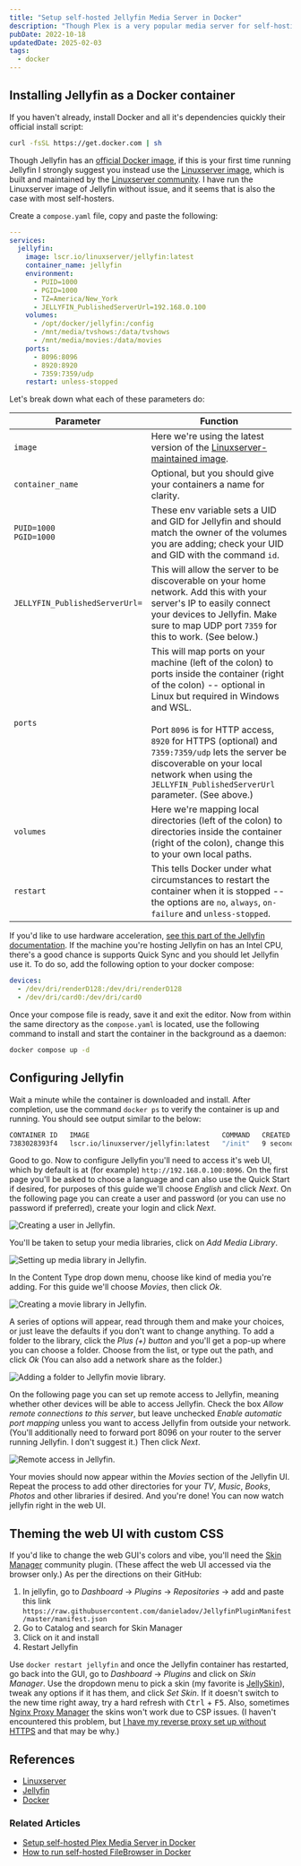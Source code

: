 ```yaml
---
title: "Setup self-hosted Jellyfin Media Server in Docker"
description: "Though Plex is a very popular media server for self-hosting, some open source enthusiasts prefer to use an alternative since Plex Media Server is not open source. A nice, simpler and admittedly less pretty alternative is Jellyfin. This guide will show you how to run it in Docker container."
pubDate: 2022-10-18
updatedDate: 2025-02-03
tags:
  - docker
---
```


## Installing Jellyfin as a Docker container

If you haven't already, install Docker and all it's dependencies quickly their official install script:

```bash
curl -fsSL https://get.docker.com | sh
```

Though Jellyfin has an <a href="https://hub.docker.com/r/jellyfin/jellyfin" target="_blank" data-umami-event="setup-jellyfin-official-image">official Docker image</a>, if this is your first time running Jellyfin I strongly suggest you instead use the <a href="https://hub.docker.com/r/linuxserver/jellyfin" target="_blank" data-umami-event="setup-jellyfin-linuxserver-image">Linuxserver image</a>, which is built and maintained by the <a href="https://www.linuxserver.io" target="_blank" data-umami-event="setup-jellyfin-linuxserver">Linuxserver community</a>. I have run the Linuxserver image of Jellyfin without issue, and it seems that is also the case with most self-hosters.

Create a `compose.yaml` file, copy and paste the following:

```yaml
---
services:
  jellyfin:
    image: lscr.io/linuxserver/jellyfin:latest
    container_name: jellyfin
    environment:
      - PUID=1000
      - PGID=1000
      - TZ=America/New_York
      - JELLYFIN_PublishedServerUrl=192.168.0.100
    volumes:
      - /opt/docker/jellyfin:/config
      - /mnt/media/tvshows:/data/tvshows
      - /mnt/media/movies:/data/movies
    ports:
      - 8096:8096
      - 8920:8920
      - 7359:7359/udp
    restart: unless-stopped
```

Let's break down what each of these parameters do:

| Parameter                      | Function  |
| ------------------------------ | --------------------------------------------------------------------------------------------------------------------------- |
| `image`                        | Here we're using the latest version of the <a href="https://docs.linuxserver.io/images/docker-jellyfin" target="_blank" data-umami-event="setup-jellyfin-">Linuxserver-maintained image</a>. |
| `container_name`               | Optional, but you should give your containers a name for clarity. |
| `PUID=1000`<br>`PGID=1000`     | These env variable sets a UID and GID for Jellyfin and should match the owner of the volumes you are adding; check your UID and GID with the command `id`. |
| `JELLYFIN_PublishedServerUrl=` | This will allow the server to be discoverable on your home network. Add this with your server's IP to easily connect your devices to Jellyfin. Make sure to map UDP port `7359` for this to work. (See below.) |
| `ports`                        | This will map ports on your machine (left of the colon) to ports inside the container (right of the colon) -- optional in Linux but required in Windows and WSL.<br><br>Port `8096` is for HTTP access, `8920` for HTTPS (optional) and `7359:7359/udp` lets the server be discoverable on your local network when using the `JELLYFIN_PublishedServerUrl` parameter. (See above.) |
| `volumes`                      | Here we're mapping local directories (left of the colon) to directories inside the container (right of the colon), change this to your own local paths. |
| `restart`                      | This tells Docker under what circumstances to restart the container when it is stopped -- the options are `no`, `always`, `on-failure` and `unless-stopped`. |

If you'd like to use hardware acceleration, <a href="https://jellyfin.org/docs/general/administration/hardware-acceleration" target="_blank" data-umami-event="setup-jellyfin-docs-hw-accel">see this part of the Jellyfin documentation</a>. If the machine you're hosting Jellyfin on has an Intel CPU, there's a good chance is supports Quick Sync and you should let Jellyfin use it. To do so, add the following option to your docker compose:

```yaml
devices:
  - /dev/dri/renderD128:/dev/dri/renderD128
  - /dev/dri/card0:/dev/dri/card0
```

Once your compose file is ready, save it and exit the editor. Now from within the same directory as the `compose.yaml` is located, use the following command to install and start the container in the background as a daemon:

```bash
docker compose up -d
```

## Configuring Jellyfin

Wait a minute while the container is downloaded and install. After completion, use the command `docker ps` to verify the container is up and running. You should see output similar to the below:

```bash
CONTAINER ID   IMAGE                                 COMMAND   CREATED         STATUS         PORTS                                                                   NAMES
7383028393f4   lscr.io/linuxserver/jellyfin:latest   "/init"   9 seconds ago   Up 7 seconds   0.0.0.0:8096->8096/tcp, 0.0.0.0:8920->8920/tcp, 0.0.0.0:359->7359/udp   jellyfin
```

Good to go. Now to configure Jellyfin you'll need to access it's web UI, which by default is at (for example) `http://192.168.0.100:8096`. On the first page you'll be asked to choose a language and can also use the Quick Start if desired, for purposes of this guide we'll choose _English_ and click _Next_. On the following page you can create a user and password (or you can use no password if preferred), create your login and click _Next_.

![Creating a user in Jellyfin.](../../img/blog/jellyfin1.png 'Creating a user in Jellyfin')

You'll be taken to setup your media libraries, click on _Add Media Library_.

![Setting up media library in Jellyfin.](../../img/blog/jellyfin2.png 'Setting up media library in Jellyfin')

In the Content Type drop down menu, choose like kind of media you're adding. For this guide we'll choose _Movies_, then click _Ok_.

![Creating a movie library in Jellyfin.](../../img/blog/jellyfin3.png 'Creating a movie library in Jellyfin')

A series of options will appear, read through them and make your choices, or just leave the defaults if you don't want to change anything. To add a folder to the library, click the _Plus (+) button_ and you'll get a pop-up where you can choose a folder. Choose from the list, or type out the path, and click _Ok_ (You can also add a network share as the folder.)

![Adding a folder to Jellyfin movie library.](../../img/blog/jellyfin4.png 'Adding a folder to Jellyfin movie library')

On the following page you can set up remote access to Jellyfin, meaning whether other devices will be able to access Jellyfin. Check the box _Allow remote connections to this server_, but leave unchecked _Enable automatic port mapping_ unless you want to access Jellyfin from outside your network. (You'll additionally need to forward port 8096 on your router to the server running Jellyfin. I don't suggest it.) Then click _Next_.

![Remote access in Jellyfin.](../../img/blog/jellyfin5.png 'Remote access in Jellyfin')

Your movies should now appear within the _Movies_ section of the Jellyfin UI. Repeat the process to add other directories for your _TV_, _Music_, _Books_, _Photos_ and other libraries if desired. And you're done! You can now watch jellyfin right in the web UI.

## Theming the web UI with custom CSS

If you'd like to change the web GUI's colors and vibe, you'll need the <a href="https://github.com/danieladov/jellyfin-plugin-skin-manager" target="_blank" data-umami-event="setup-jellyfin-">Skin Manager</a> community plugin. (These affect the web UI accessed via the browser only.) As per the directions on their GitHub:

1. In jellyfin, go to _Dashboard_ -> _Plugins_ -> _Repositories_ -> add and paste this link `https://raw.githubusercontent.com/danieladov/JellyfinPluginManifest/master/manifest.json`
2. Go to Catalog and search for Skin Manager
3. Click on it and install
4. Restart Jellyfin

Use `docker restart jellyfin` and once the Jellyfin container has restarted, go back into the GUI, go to _Dashboard_ -> _Plugins_ and click on _Skin Manager_. Use the dropdown menu to pick a skin (my favorite is <a href="https://github.com/prayag17/JellySkin" target="_blank" data-umami-event="setup-jellyfin-jellyskin">JellySkin</a>), tweak any options if it has them, and click _Set Skin_. If it doesn't switch to the new time right away, try a hard refresh with <kbd>Ctrl</kbd> + <kbd>F5</kbd>. Also, sometimes <a href="https://github.com/danieladov/jellyfin-plugin-skin-manager#using-with-reverse-proxy" target="_blank" data-umami-event="setup-jellyfin-jellyskins-proxy">Nginx Proxy Manager</a> the skins won't work due to CSP issues. (I haven't encountered this problem, but [I have my reverse proxy set up without HTTPS](reverse-proxy-nginx-pihole.md) and that may be why.)

## References

- <a href="https://linuxserver.io" target="_blank" data-umami-event="setup-jellyfin-linuxserver">Linuxserver</a>
- <a href="https://jellyfin.org" target="_blank" data-umami-event="setup-jellyfin-jfsite">Jellyfin</a>
- <a href="https://docker.com" target="_blank" data-umami-event="setup-jellyfin-docker">Docker</a>

### Related Articles

- <a href="/blog/setting-up-plex-in-docker/" data-umami-event="setup-jellyfin-related-setup-plex">Setup self-hosted Plex Media Server in Docker</a>
- <a href="/blog/how-to-run-filebrowser-in-docker/" data-umami-event="setup-jellyfin-related-filebrowser">How to run self-hosted FileBrowser in Docker</a>